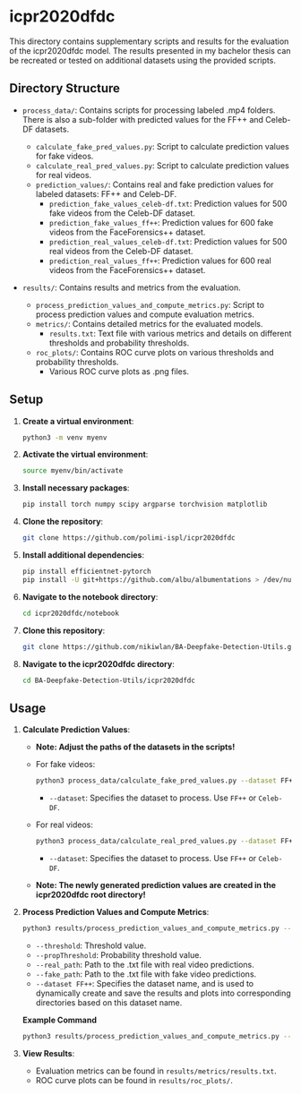# icpr2020dfdc

This directory contains supplementary scripts and results for the evaluation of the icpr2020dfdc model. 
The results presented in my bachelor thesis can be recreated or tested on additional datasets using the provided scripts.


## Directory Structure

- `process_data/`: Contains scripts for processing labeled .mp4 folders. There is also a sub-folder with predicted values for the FF++ and Celeb-DF datasets.
  - `calculate_fake_pred_values.py`: Script to calculate prediction values for fake videos.
  - `calculate_real_pred_values.py`: Script to calculate prediction values for real videos.
  - `prediction_values/`: Contains real and fake prediction values for labeled datasets: FF++ and Celeb-DF.
    - `prediction_fake_values_celeb-df.txt`: Prediction values for 500 fake videos from the Celeb-DF dataset.
    - `prediction_fake_values_ff++`: Prediction values for 600 fake videos from the FaceForensics++ dataset.
    - `prediction_real_values_celeb-df.txt`: Prediction values for 500 real videos from the Celeb-DF dataset.
    - `prediction_real_values_ff++`: Prediction values for 600 real videos from the FaceForensics++ dataset.

- `results/`: Contains results and metrics from the evaluation.
  - `process_prediction_values_and_compute_metrics.py`: Script to process prediction values and compute evaluation metrics.
  - `metrics/`: Contains detailed metrics for the evaluated models.
    - `results.txt`: Text file with various metrics and details on different thresholds and probability thresholds.
  - `roc_plots/`: Contains ROC curve plots on various thresholds and probability thresholds.
    - Various ROC curve plots as .png files.
   

## Setup

1. **Create a virtual environment**:
    ```sh
    python3 -m venv myenv
    ```

2. **Activate the virtual environment**:
    ```sh
    source myenv/bin/activate
    ```

3. **Install necessary packages**:
    ```sh
    pip install torch numpy scipy argparse torchvision matplotlib
    ```

4. **Clone the repository**:
    ```sh
    git clone https://github.com/polimi-ispl/icpr2020dfdc
    ```

5. **Install additional dependencies**:
    ```sh
    pip install efficientnet-pytorch
    pip install -U git+https://github.com/albu/albumentations > /dev/null
    ```

6. **Navigate to the notebook directory**:
    ```sh
    cd icpr2020dfdc/notebook
    ```
7. **Clone this repository**:
    ```sh
    git clone https://github.com/nikiwlan/BA-Deepfake-Detection-Utils.git
    ```
8. **Navigate to the icpr2020dfdc directory**:
    ```sh
    cd BA-Deepfake-Detection-Utils/icpr2020dfdc
    ```    

## Usage

1. **Calculate Prediction Values**:
   
    - **Note: Adjust the paths of the datasets in the scripts!**
      
    - For fake videos:
        ```sh
        python3 process_data/calculate_fake_pred_values.py --dataset FF++
        ```
        - `--dataset`: Specifies the dataset to process. Use `FF++` or `Celeb-DF`.

    - For real videos:
        ```sh
        python3 process_data/calculate_real_pred_values.py --dataset FF++
        ```
        - `--dataset`: Specifies the dataset to process. Use `FF++` or `Celeb-DF`.
          
    - **Note: The newly generated prediction values are created in the icpr2020dfdc root directory!**

2. **Process Prediction Values and Compute Metrics**:
    ```sh
    python3 results/process_prediction_values_and_compute_metrics.py --threshold [value] --propThreshold [value] --real_path [path_to_real_predictions] --fake_path [path_to_fake_predictions] --dataset [dataset_name]
    ```
    - `--threshold`: Threshold value.
    - `--propThreshold`: Probability threshold value.
    - `--real_path`: Path to the .txt file with real video predictions.
    - `--fake_path`: Path to the .txt file with fake video predictions.
    - `--dataset FF++`: Specifies the dataset name, and is used to dynamically create and save the results and plots into corresponding directories based on this dataset name.

   **Example Command**
   ```sh
   python3 results/process_prediction_values_and_compute_metrics.py --threshold 0 --propThreshold 0 --real_path prediction_real_values_ff++.txt --fake_path prediction_fake_values_ff++.txt     --dataset FF++
   ```

3. **View Results**:
    - Evaluation metrics can be found in `results/metrics/results.txt`.
    - ROC curve plots can be found in `results/roc_plots/`.
